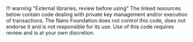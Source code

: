 !!! warning "External libraries, review before using"
    The linked resources below contain code dealing with private key management and/or execution of transactions. The Nano Foundation does not control this code, does not endorse it and is not responsible for its use. Use of this code requires review and is at your own discretion.
